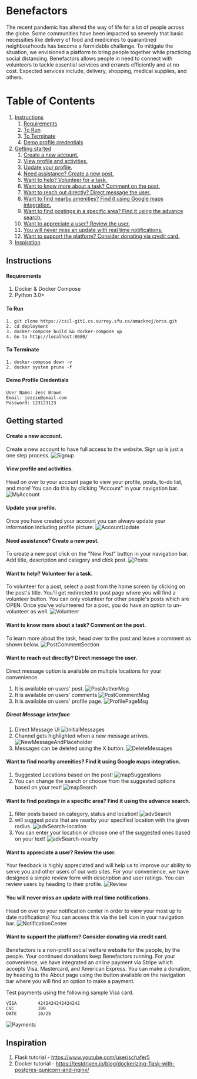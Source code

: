 
# Benefactors
The recent pandemic has altered the way of life for a lot of people across the globe. Some communities have been impacted so severely that basic necessities like delivery of food and medicines to quarantined neighbourhoods has become a formidable challenge. To mitigate the situation, we envisioned a platform to bring people together while practicing social distancing. Benefactors allows people in need to connect with volunteers to tackle essential services and errands efficiently and at no cost. Expected services include, delivery, shopping, medical supplies, and others.


# Table of Contents
1. [Instructions](#instructions)
    1. [Requirements](#requirements)
    2. [To Run](#to-run)
    3. [To Terminate](#to-terminate)
    4. [Demo profile credentials](#demo-profile-credentials)
2. [Getting started](#getting-started)
    1. [Create a new account.](#create-a-new-account)
    1. [View profile and activities.](#view-profile-and-activities)
    1. [Update your profile.](#update-your-profile)
    2. [Need assistance? Create a new post.](#need-assistance-create-a-new-post)
    3. [Want to help? Volunteer for a task.](#want-to-help-volunteer-for-a-task)
    4. [Want to know more about a task? Comment on the post.](#want-to-know-more-about-a-task-comment-on-the-post)
    5. [Want to reach out directly? Direct message the user.](#want-to-reach-out-directly-direct-message-the-user)
    6. [Want to find nearby amenities? Find it using Google maps integration.](#want-to-find-nearby-amenities-find-it-using-google-maps-integration)
    7. [Want to find postings in a specific area? Find it using the advance search.](#want-to-find-postings-in-a-specific-area-find-it-using-the-advance-search)
    8. [Want to appreciate a user? Review the user.](#want-to-appreciate-a-user-review-the-user)
    9. [You will never miss an update with real time notifications.](#you-will-never-miss-an-update-with-real-time-notifications)
    10. [Want to support the platform? Consider donating via credit card.](#want-to-support-the-platform-consider-donating-via-credit-card)
3. [Inspiration](#inspiration)

## Instructions

#### Requirements
1. Docker & Docker Compose
2. Python 3.0+


#### To Run
```
1. git clone https://csil-git1.cs.surrey.sfu.ca/amacknoj/orca.git
2. cd deployment
3. docker-compose build && docker-compose up
4. Go to http://localhost:8080/
```

#### To Terminate
```
1. docker-compose down -v
2. docker system prune -f
```

#### Demo Profile Credentials
```
User Name: Jess Brown
Email: jezzie@gmail.com
Password: 123123123
```


## Getting started
#### Create a new account.
Create a new account to have full access to the website. Sign up is just a one step process.
![Signup](docs/resources/SignUp.PNG)

#### View profile and activities.
Head on over to your account page to view your profile, posts, to-do list, and more! You can do this by clicking "Account" in your navigation bar.
![MyAccount](docs/resources/MyAccount.png)

#### Update your profile.
Once you have created your account you can always update your information including profile picture.
![AccountUpdate](docs/resources/AccountUpdate.PNG)

#### Need assistance? Create a new post.
To create a new post click on the "New Post" button in your navigation bar. Add title, description and category and click post.
![Posts](docs/resources/Posts.PNG)


#### Want to help? Volunteer for a task.
To volunteer for a post, select a post from the home screen by clicking on the post's title. You'll get redirected to post page where you will find a volunteer button.
You can only volunteer for other people's posts which are OPEN. Once you've volunteered for a post, you do have an option to un-volunteer as well.
![Volunteer](docs/resources/Volunteer.PNG)

#### Want to know more about a task? Comment on the post.
To learn more about the task, head over to the post and leave a comment as shown below.
![PostCommentSection](docs/resources/PostCommentSection.png)

#### Want to reach out directly? Direct message the user.
Direct message option is available on multiple locations for your convenience.  
1. It is available on users' post.
![PostAuthorMsg](docs/resources/PostAuthorMsg.png)
2. It is available on users' comments
![PostCommentMsg](docs/resources/PostCommentMsg.png)
3. It is available on users' profile page.
![ProfilePageMsg](docs/resources/ProfilePageMsg.png)

##### Direct Message Interface

1. Direct Message UI
![InitialMessages](docs/resources/InitialMessages.png)
2. Channel gets highlighted when a new message arrives.
![NewMessageAndPlaceholder](docs/resources/NewMessageAndPlaceholder.png)
3. Messages can be deleted using the X button.
![DeleteMessages](docs/resources/DeleteMessages.png)

#### Want to find nearby amenities? Find it using Google maps integration.
1. Suggested Locations based on the post!
![mapSuggestions](docs/resources/mapSuggestions.png)
2. You can change the search or choose from the suggested options based on your text!
![mapSearch](docs/resources/mapSearch.png)

#### Want to find postings in a specific area? Find it using the advance search.
1. filter posts based on category, status and location!
![advSearch](docs/resources/advSearch.png)
2. will suggest posts that are nearby your specified location with the given radius.
![advSearch-location](docs/resources/advSearch-location.png)
3. You can enter your location or choose one of the suggested ones based on your text!
![advSearch-nearby](docs/resources/advSearch-nearby.png)

#### Want to appreciate a user? Review the user.
Your feedback is highly appreciated and will help us to improve our ability to serve you and other users of our web sites.
For your convenience, we have designed a simple review form with description and user ratings. You can review users by heading to their profile.
![Review](docs/resources/Reviews.PNG)



#### You will never miss an update with real time notifications.
Head on over to your notification center in order to view your most up to date notifications! You can access this via the bell icon in your navigation bar.
![NotificationCenter](docs/resources/NotificationCenter.png)


#### Want to support the platform? Consider donating via credit card.
Benefactors is a non-profit social welfare website for the people, by the people. Your continued donations keep Benefactors running.
For your convenience, we have integrated an online payment via Stripe which accepts Visa, Mastercard, and American Express.
You can make a donation, by heading to the About page using the button available on the navigation bar where you will find an option to make a payment.

Test payments using the following sample Visa card.
```
VISA        4242424242424242
CVC         100
DATE        10/25
```

![Payments](docs/resources/Payments.PNG)


## Inspiration
1. Flask tutorial - https://www.youtube.com/user/schafer5
2. Docker tutorial - https://testdriven.io/blog/dockerizing-flask-with-postgres-gunicorn-and-nginx/
